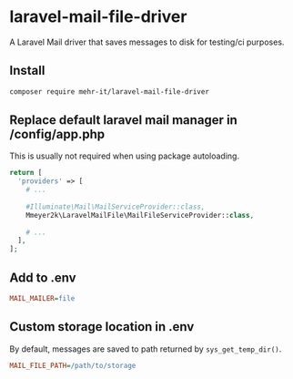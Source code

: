 # laravel-mail-file-driver
A Laravel Mail driver that saves messages to disk for testing/ci purposes.

## Install
```bash
composer require mehr-it/laravel-mail-file-driver
```

## Replace default laravel mail manager in /config/app.php

This is usually not required when using package autoloading.

```php
return [
  'providers' => [
    # ...
    
    #Illuminate\Mail\MailServiceProvider::class,
    Mmeyer2k\LaravelMailFile\MailFileServiceProvider::class,
    
    # ...
  ],
];
```

## Add to .env
```ini
MAIL_MAILER=file
```

## Custom storage location in .env
By default, messages are saved to path returned by `sys_get_temp_dir()`.
```ini
MAIL_FILE_PATH=/path/to/storage
```
